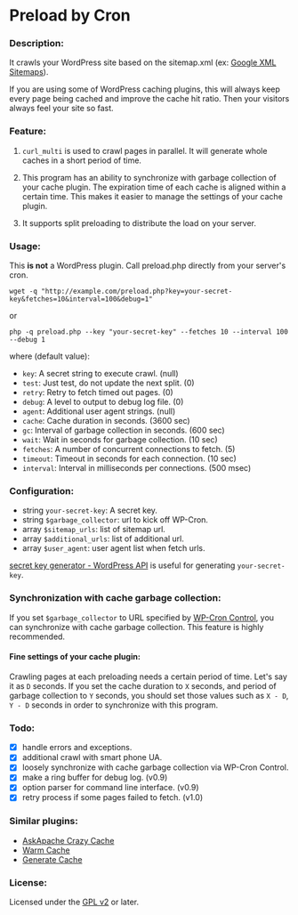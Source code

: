 Preload by Cron
===============

### Description:
It crawls your WordPress site based on the sitemap.xml (ex: [Google XML Sitemaps][GXS]).

If you are using some of WordPress caching plugins, this will always keep 
every page being cached and improve the cache hit ratio. Then your visitors 
always feel your site so fast.

### Feature:
1. `curl_multi` is used to crawl pages in parallel. It will generate whole 
   caches in a short period of time.

2. This program has an ability to synchronize with garbage collection of your 
   cache plugin. The expiration time of each cache is aligned within a certain 
   time. This makes it easier to manage the settings of your cache plugin.

3. It supports split preloading to distribute the load on your server.

### Usage:
This **is not** a WordPress plugin.
Call preload.php directly from your server's cron.

	wget -q "http://example.com/preload.php?key=your-secret-key&fetches=10&interval=100&debug=1"

or

	php -q preload.php --key "your-secret-key" --fetches 10 --interval 100 --debug 1

where (default value):

* `key`: A secret string to execute crawl. (null)
* `test`: Just test, do not update the next split. (0)
* `retry`: Retry to fetch timed out pages. (0)
* `debug`: A level to output to debug log file. (0)
* `agent`: Additional user agent strings. (null)
* `cache`: Cache duration in seconds. (3600 sec)
* `gc`: Interval of garbage collection in seconds. (600 sec)
* `wait`: Wait in seconds for garbage collection. (10 sec)
* `fetches`: A number of concurrent connections to fetch. (5)
* `timeout`: Timeout in seconds for each connection. (10 sec)
* `interval`: Interval in milliseconds per connections. (500 msec)

### Configuration:
* string `your-secret-key`: A secret key.
* string `$garbage_collector`: url to kick off WP-Cron.
* array `$sitemap_urls`: list of sitemap url.
* array `$additional_urls`: list of additional url.
* array `$user_agent`: user agent list when fetch urls.

[secret key generator - WordPress API][SKG] is useful for generating `your-secret-key`.

### Synchronization with cache garbage collection:
If you set `$garbage_collector` to URL specified by [WP-Cron Control][WCC], 
you can synchronize with cache garbage collection. 
This feature is highly recommended.

#### Fine settings of your cache plugin:
Crawling pages at each preloading needs a certain period of time.
Let's say it as `D` seconds. If you set the cache duration to `X` seconds, 
and period of garbage collection to `Y` seconds, you should set those values 
such as `X - D`, `Y - D` seconds in order to synchronize with this program.

### Todo:
- [x] handle errors and exceptions.
- [x] additional crawl with smart phone UA.
- [x] loosely synchronize with cache garbage collection via WP-Cron Control.
- [x] make a ring buffer for debug log. (v0.9)
- [x] option parser for command line interface. (v0.9)
- [x] retry process if some pages failed to fetch. (v1.0)

### Similar plugins:
- [AskApache Crazy Cache][ACC]
- [Warm Cache][WMC]
- [Generate Cache][GEN]

### License:
Licensed under the [GPL v2][GPL] or later.

[GXS]: http://wordpress.org/extend/plugins/google-sitemap-generator/
[SKG]: https://api.wordpress.org/secret-key/1.1/
[WCC]: http://wordpress.org/extend/plugins/wp-cron-control/
[ACC]: http://wordpress.org/extend/plugins/askapache-crazy-cache/
[WMC]: http://wordpress.org/extend/plugins/warm-cache/
[GEN]: http://wordpress.org/extend/plugins/generate-cache/
[GPL]: http://www.gnu.org/licenses/gpl-2.0.html
